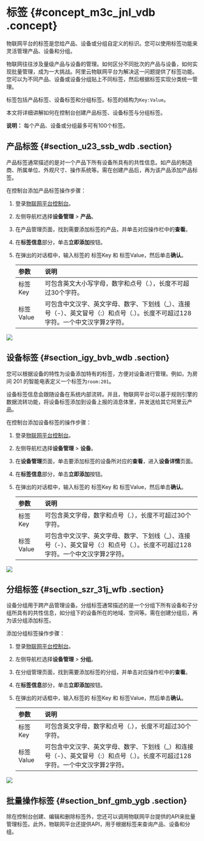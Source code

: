 # 标签 {#concept_m3c_jnl_vdb .concept}

物联网平台的标签是您给产品、设备或分组自定义的标识。您可以使用标签功能来灵活管理产品、设备和分组。

物联网往往涉及量级产品与设备的管理。如何区分不同批次的产品与设备，如何实现批量管理，成为一大挑战。阿里云物联网平台为解决这一问题提供了标签功能。您可以为不同产品、设备或设备分组贴上不同标签，然后根据标签实现分类统一管理。

标签包括产品标签、设备标签和分组标签。标签的结构为`Key:Value`。

本文将详细讲解如何在控制台创建产品标签、设备标签与分组标签。

**说明：** 每个产品、设备或分组最多可有100个标签。

## 产品标签 {#section_u23_ssb_wdb .section}

产品标签通常描述的是对一个产品下所有设备所具有的共性信息。如产品的制造商、所属单位、外观尺寸、操作系统等。需在创建产品后，再为该产品添加产品标签。

在控制台添加产品标签操作步骤：

1.  登录[物联网平台控制台](https://iot.console.aliyun.com/)。
2.  左侧导航栏选择**设备管理** \> **产品**。
3.  在产品管理页面，找到需要添加标签的产品，并单击对应操作栏中的**查看**。
4.  在**标签信息**部分，单击**立即添加**按钮。
5.  在弹出的对话框中，输入标签的 标签Key 和 标签Value，然后单击**确认**。

    |参数|说明|
    |:-|:-|
    |标签Key|可包含英文大小写字母，数字和点号（.），长度不可超过30个字符。|
    |标签Value|可包含中文汉字、英文字母、数字、下划线（\_）、连接号（-）、英文冒号（:）和点号（.）。长度不可超过128字符。一个中文汉字算2字符。|


![](http://static-aliyun-doc.oss-cn-hangzhou.aliyuncs.com/assets/img/12823/15597529052847_zh-CN.png)

## 设备标签 {#section_igy_bvb_wdb .section}

您可以根据设备的特性为设备添加特有的标签，方便对设备进行管理。例如，为房间 201 的智能电表定义一个标签为`room:201`。

设备标签信息会跟随设备在系统内部流转。并且，物联网平台可以基于规则引擎的数据流转功能，将设备标签添加到设备上报的消息体里，并发送给其它阿里云产品。

在控制台添加设备标签的操作步骤：

1.  登录[物联网平台控制台](https://iot.console.aliyun.com/)。
2.  左侧导航栏选择**设备管理** \> **设备**。
3.  在**设备管理**页面，单击要添加标签的设备所对应的**查看**，进入**设备详情**页面。
4.  在**标签信息**部分，单击**立即添加**按钮。
5.  在弹出的对话框中，输入标签的 标签Key 和 标签Value，然后单击**确认**。

    |参数|说明|
    |:-|:-|
    |标签Key|可包含英文字母，数字和点号（.），长度不可超过30个字符。|
    |标签Value|可包含中文汉字、英文字母、数字、下划线（\_）、连接号（-）、英文冒号（:）和点号（.）。长度不可超过128字符。一个中文汉字算2字符。|


![](http://static-aliyun-doc.oss-cn-hangzhou.aliyuncs.com/assets/img/12823/15597529052849_zh-CN.png)

## 分组标签 {#section_szr_31j_wfb .section}

设备分组用于跨产品管理设备。分组标签通常描述的是一个分组下所有设备和子分组所具有的共性信息，如分组下的设备所在的地域、空间等。需在创建分组后，再为该分组添加标签。

添加分组标签操作步骤：

1.  登录[物联网平台控制台](https://iot.console.aliyun.com/)。
2.  左侧导航栏选择**设备管理** \> **分组**。
3.  在分组管理页面，找到需要添加标签的分组，并单击对应操作栏中的**查看**。
4.  在**标签信息**部分，单击**立即添加**按钮。
5.  在弹出的对话框中，输入标签的 标签Key 和 标签Value，然后单击**确认**。

    |参数|说明|
    |:-|:-|
    |标签Key|可包含英文字母，数字和点号（.），长度不可超过30个字符。|
    |标签Value|可包含中文汉字、英文字母、数字、下划线（\_）和连接号（-）、英文冒号（:）和点号（.）。长度不可超过128字符。一个中文汉字算2字符。|


![](http://static-aliyun-doc.oss-cn-hangzhou.aliyuncs.com/assets/img/12823/155975290532634_zh-CN.png)

## 批量操作标签 {#section_bnf_gmb_ygb .section}

除在控制台创建、编辑和删除标签外，您还可以调用物联网平台提供的API来批量管理标签。此外，物联网平台还提供API，用于根据标签来查询产品、设备和分组。

